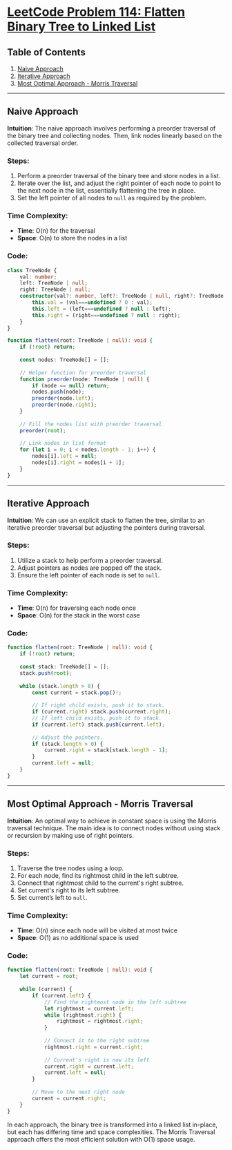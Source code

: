 # [LeetCode Problem 114: Flatten Binary Tree to Linked List](https://leetcode.com/problems/flatten-binary-tree-to-linked-list/)

## Table of Contents
1. [Naive Approach](#naive-approach)
2. [Iterative Approach](#iterative-approach)
3. [Most Optimal Approach - Morris Traversal](#most-optimal-approach---morris-traversal)

---

## Naive Approach

**Intuition**: The naive approach involves performing a preorder traversal of the binary tree and collecting nodes. Then, link nodes linearly based on the collected traversal order. 

### Steps:

1. Perform a preorder traversal of the binary tree and store nodes in a list.
2. Iterate over the list, and adjust the right pointer of each node to point to the next node in the list, essentially flattening the tree in place.
3. Set the left pointer of all nodes to `null` as required by the problem.

### Time Complexity:
- **Time**: O(n) for the traversal
- **Space**: O(n) to store the nodes in a list

### Code:

```typescript
class TreeNode {
    val: number;
    left: TreeNode | null;
    right: TreeNode | null;
    constructor(val?: number, left?: TreeNode | null, right?: TreeNode | null) {
        this.val = (val===undefined ? 0 : val);
        this.left = (left===undefined ? null : left);
        this.right = (right===undefined ? null : right);
    }
}

function flatten(root: TreeNode | null): void {
    if (!root) return;
    
    const nodes: TreeNode[] = [];
    
    // Helper function for preorder traversal
    function preorder(node: TreeNode | null) {
        if (node == null) return;
        nodes.push(node);
        preorder(node.left);
        preorder(node.right);
    }
    
    // Fill the nodes list with preorder traversal
    preorder(root);
    
    // Link nodes in list format
    for (let i = 0; i < nodes.length - 1; i++) {
        nodes[i].left = null;
        nodes[i].right = nodes[i + 1];
    }
}
```

---

## Iterative Approach

**Intuition**: We can use an explicit stack to flatten the tree, similar to an iterative preorder traversal but adjusting the pointers during traversal. 

### Steps:

1. Utilize a stack to help perform a preorder traversal.
2. Adjust pointers as nodes are popped off the stack.
3. Ensure the left pointer of each node is set to `null`.

### Time Complexity:
- **Time**: O(n) for traversing each node once
- **Space**: O(n) for the stack in the worst case

### Code:

```typescript
function flatten(root: TreeNode | null): void {
    if (!root) return;
    
    const stack: TreeNode[] = [];
    stack.push(root);
    
    while (stack.length > 0) {
        const current = stack.pop()!;
        
        // If right child exists, push it to stack.
        if (current.right) stack.push(current.right);
        // If left child exists, push it to stack.
        if (current.left) stack.push(current.left);
        
        // Adjust the pointers.
        if (stack.length > 0) {
            current.right = stack[stack.length - 1];
        }
        current.left = null;
    }
}
```

---

## Most Optimal Approach - Morris Traversal

**Intuition**: An optimal way to achieve in constant space is using the Morris traversal technique. The main idea is to connect nodes without using stack or recursion by making use of right pointers.

### Steps:

1. Traverse the tree nodes using a loop.
2. For each node, find its rightmost child in the left subtree.
3. Connect that rightmost child to the current's right subtree.
4. Set current's right to its left subtree.
5. Set current’s left to `null`.

### Time Complexity:
- **Time**: O(n) since each node will be visited at most twice
- **Space**: O(1) as no additional space is used

### Code:

```typescript
function flatten(root: TreeNode | null): void {
    let current = root;
    
    while (current) {
        if (current.left) {
            // Find the rightmost node in the left subtree
            let rightmost = current.left;
            while (rightmost.right) {
                rightmost = rightmost.right;
            }
            
            // Connect it to the right subtree
            rightmost.right = current.right;
            
            // Current's right is now its left
            current.right = current.left;
            current.left = null;
        }
        
        // Move to the next right node
        current = current.right;
    }
}
```

In each approach, the binary tree is transformed into a linked list in-place, but each has differing time and space complexities. The Morris Traversal approach offers the most efficient solution with O(1) space usage.

